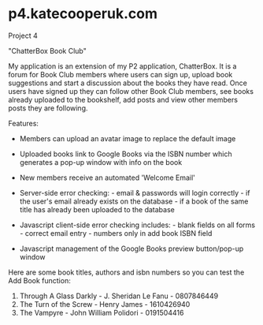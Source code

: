 p4.katecooperuk.com
===================

Project 4

"ChatterBox Book Club"


My application is an extension of my P2 application, ChatterBox. It is a forum for Book Club members where users can sign up, upload book suggestions and start a discussion about the books they have read. Once users have signed up they can follow other Book Club members, see books already uploaded to the bookshelf, add posts and view other members posts they are following.

Features:
-	Members can upload an avatar image to replace the default image

-	Uploaded books link to Google Books via the ISBN number which generates a pop-up window with info on the book

-	New members receive an automated 'Welcome Email'

- 	Server-side error checking: 
		- email & passwords will login correctly
		- if the user's email already exists on the database
		- if a book of the same title has already been uploaded to the database
		
- 	Javascript client-side error checking includes: 
		- blank fields on all forms
		- correct email entry
		- numbers only in add book ISBN field
		
-	Javascript management of the Google Books preview button/pop-up window

Here are some book titles, authors and isbn numbers so you can test the Add Book function:

1. Through A Glass Darkly - J. Sheridan Le Fanu - 0807846449
2. The Turn of the Screw - Henry James - 1610426940
3. The Vampyre - John William Polidori - 0191504416